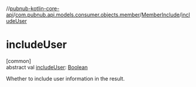 //[pubnub-kotlin-core-api](../../../index.md)/[com.pubnub.api.models.consumer.objects.member](../index.md)/[MemberInclude](index.md)/[includeUser](include-user.md)

# includeUser

[common]\
abstract val [includeUser](include-user.md): [Boolean](https://kotlinlang.org/api/core/kotlin-stdlib/kotlin/-boolean/index.html)

Whether to include user information in the result.
